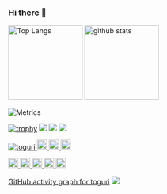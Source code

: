 ### Hi there 👋

<p align="left"> 
  <img alt="Top Langs" height="150px" src="https://github-readme-stats.vercel.app/api/top-langs/?username=toguri&layout=compact&count_private=true&show_icons=true&show_icons=true&theme=onedark" />
  <img alt="github stats" height="150px" src="https://github-readme-stats.vercel.app/api?username=toguri&count_private=true&show_icons=true&show_icons=true&theme=onedark" />
</p>

![Metrics](https://metrics.lecoq.io/toguri)  
<!-- ![Metrics](https://github.com/toguri/toguri/blob/main/github-metrics.svg) -->

[![trophy](https://github-profile-trophy.vercel.app/?username=toguri&theme=gruvbox)](https://github.com/ryo-ma/github-profile-trophy)
[![](https://raw.githubusercontent.com/toguri/toguri/master/profile-summary-card-output/dracula/0-profile-details.svg)](https://github.com/vn7n24fzkq/github-profile-summary-cards)
[![](https://raw.githubusercontent.com/toguri/yuttogurikat/master/profile-summary-card-output/dracula/1-repos-per-language.svg)](https://github.com/vn7n24fzkq/github-profile-summary-cards)
[![](https://raw.githubusercontent.com/toguri/toguri/master/profile-summary-card-output/dracula/2-most-commit-language.svg)](https://github.com/vn7n24fzkq/github-profile-summary-cards)

<p align="left">
  <a href="https://github.com/toguri/toguri/">
    <img src="https://komarev.com/ghpvc/?username=toguri" alt="toguri" />
  </a>
  <a href="http://twitter.com/neiraza">
    <img height="20" src="https://img.shields.io/twitter/follow/neiraza?label=Twitter&logo=twitter&style=flat" />
  </a>
  <a href="https://github.com/toguri">
    <img height="20" src="https://img.shields.io/github/followers/toguri?label=follow&logo=github&style=flat" />
  </a>
  <a href="https://stackoverflow.com/users/2458396/oguri-tooru">
    <img height="20" src="https://img.shields.io/stackexchange/stackoverflow/r/2458396?label=StackOverflow&logo=stack-overflow&style=flat" />
  </a>
</p>

<p align="left">
  <a href="https://zenn.dev/toguri">
    <img height="20" src="https://zenn.badge.nikaera.com/s/toguri/likes" />
  </a>
  <a href="https://zenn.dev/toguri">
    <img height="20" src="https://zenn.badge.nikaera.com/s/toguri/followers" />
  </a>
  <a href="https://zenn.dev/toguri">
    <img height="20" src="https://zenn.badge.nikaera.com/s/toguri/articles" />
  </a>
  <a href="http://qiita.com/toguri">
    <img height="20" src="https://qiita-badge.apiapi.app/s/toguri/followers.svg" />
  </a>
  <a href="http://qiita.com/toguri">
    <img height="20" src="https://qiita-badge.apiapi.app/s/toguri/posts.svg" />
  </a>
</p>

[GitHub activity graph for toguri](https://github-readme-activity-graph.cyclic.app/graph?username=toguri&theme=github)
[![](https://streak-stats.demolab.com?user=toguri&theme=dark)](https://streak-stats.demolab.com?user=toguri&theme=dark)
  
<!--
**toguri/toguri** is a ✨ _special_ ✨ repository because its `README.md` (this file) appears on your GitHub profile.

Here are some ideas to get you started:

- 🔭 I’m currently working on ...
- 🌱 I’m currently learning ...
- 👯 I’m looking to collaborate on ...
- 🤔 I’m looking for help with ...
- 💬 Ask me about ...
- 📫 How to reach me: ...
- 😄 Pronouns: ...
- ⚡ Fun fact: ...
-->

